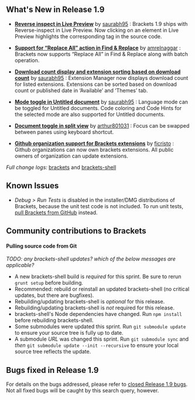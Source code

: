 What's New in Release 1.9
-------------------------

*  **[Reverse inspect in Live Preview](https://github.com/adobe/brackets/pull/13103)** by [saurabh95](https://github.com/saurabh95) : 
    Brackets 1.9 ships with Reverse-inspect in Live Preview. Now clicking on an element in Live Preview highlights the corresponding tag in the source code.

*  **[Support for “Replace All” action in Find & Replace](https://github.com/adobe/brackets/pull/12988)** by [amrelnaggar](https://github.com/amrelnaggar) : 
    Brackets now supports “Replace All” in Find & Replace along with batch operation.

*  **[Download count display and extension sorting based on download count](https://github.com/adobe/brackets/pull/13080)** by [saurabh95](https://github.com/saurabh95) : 
   Extension Manager now displays download count for listed extensions. Extensions can be sorted based on download count or published date in ‘Available’ and ‘Themes’ tab.

*  **[Mode toggle in Untitled document](https://github.com/adobe/brackets/pull/13086)** by [saurabh95](https://github.com/saurabh95) : 
    Language mode can be toggled for Untitled documents. Code coloring and Code Hints for the selected mode are also supported for Untitled documents.

*  **[Document toggle in split view](https://github.com/adobe/brackets/pull/12853)** by [arthur801031](https://github.com/arthur801031) : 
    Focus can be swapped between panes using keyboard shortcut.

*  **[Github organization support for Brackets extensions](https://github.com/adobe/brackets-registry/pull/70)** by [ficristo](https://github.com/ficristo) : 
    Github organizations can now own brackets extensions. All public owners of organization can update extensions.


_Full change logs:_ [brackets](https://github.com/adobe/brackets/compare/release-1.8...release-1.9#commits_bucket) and [brackets-shell](https://github.com/adobe/brackets-shell/compare/release-1.8...release-1.9#commits_bucket)



Known Issues
------------
* _Debug > Run Tests_ is disabled in the installer/DMG distributions of Brackets, because the unit test code is not included. To run unit tests, [pull Brackets from GitHub](https://github.com/adobe/brackets/wiki/How-to-Hack-on-Brackets#wiki-getcode) instead.


Community contributions to Brackets
-----------------------------------


#### Pulling source code from Git
_TODO: any brackets-shell updates? which of the below messages are applicable?_

* A new brackets-shell build is _required_ for this sprint. Be sure to rerun `grunt setup` before building.
* Recommended: rebuild or reinstall an updated brackets-shell (no critical updates, but there are bugfixes).
* Rebuilding/updating brackets-shell is _optional_ for this release.
* Rebuilding/updating brackets-shell is _not_ required for this release.
* brackets-shell's Node dependencies have changed. Run `npm install` before rebuilding brackets-shell.
* Some submodules were updated this sprint. Run `git submodule update` to ensure your source tree is fully up to date.
* A submodule _URL_ was changed this sprint. Run `git submodule sync` and _then_ `git submodule update --init --recursive` to ensure your local source tree reflects the update.


Bugs fixed in Release 1.9
-------------------------
For details on the bugs addressed, please refer to [closed Release 1.9 bugs](https://github.com/adobe/brackets/issues?q=is%3Aclosed+milestone%3A%22Release+1.9%22). Not all fixed bugs will be caught by this search query, however.